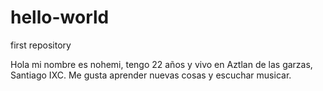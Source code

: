 # hello-world
first repository

Hola mi nombre es nohemi, tengo 22 años y vivo en Aztlan de las garzas, Santiago IXC.
Me gusta aprender nuevas cosas y escuchar musicar.
